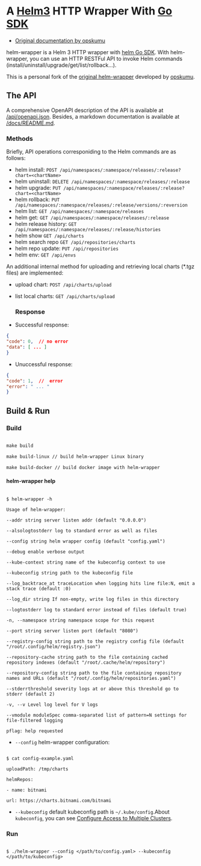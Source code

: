 
# A [Helm3](https://github.com/helm/helm) HTTP Wrapper With [Go SDK](https://helm.sh/docs/topics/advanced/#go-sdk)


+ [Original documentation by opskumu](README.old.md)

helm-wrapper is a Helm 3 HTTP wrapper with [helm Go SDK](https://helm.sh/docs/topics/advanced/#go-sdk).
With helm-wrapper, you can use an HTTP RESTFul API to invoke Helm commands (install/uninstall/upgrade/get/list/rollback...).

This is a personal fork of the [original helm-wrapper](https://github.com/opskumu/helm-wrapper) developed by [opskumu](https://github.com/opskumu).

## The API

A comprehensive OpenAPI description of the API is available at  [/api/openapi.json]([/api/openapi.json).
Besides, a markdown documentation is available at [/docs/README.md](/docs/README.md).

### Methods
Briefly, API operations corresponiding to the Helm commands are as follows:

+ helm install: `POST /api/namespaces/:namespace/releases/:release?chart=<chartName>`
+ helm uninstall: `DELETE /api/namespaces/:namespace/releases/:release`
+ helm upgrade: `PUT /api/namespaces/:namespace/releases/:release?chart=<chartName>`
+ helm rollback: `PUT /api/namespaces/:namespace/releases/:release/versions/:reversion`
+ helm list: `GET /api/namespaces/:namespace/releases`
+ helm get: `GET /api/namespaces/:namespace/releases/:release`
+ helm release history: `GET /api/namespaces/:namespace/releases/:release/histories`
+ helm show `GET /api/charts`
+ helm search repo `GET /api/repositories/charts`
+ helm repo update: `PUT /api/repositories`
+ helm env: `GET /api/envs` 

An additional internal method for uploading and retrieving local charts (*.tgz files) are implemented:
+ upload chart:  `POST /api/charts/upload`
+ list local charts: `GET /api/charts/upload`


  ### Response

+ Successful response: 
``` json
{
"code": 0,  // no error
"data": [ ... ]
}
```

+ Unuccessful response: 
``` json
{
"code": 1,  //  error
"error": " ... "
}
```
    

## Build & Run

  
### Build

``` Makefile

make build

make build-linux // build helm-wrapper Linux binary

make build-docker // build docker image with helm-wrapper
```

#### helm-wrapper help

``` 

$ helm-wrapper -h

Usage of helm-wrapper:

--addr string server listen addr (default "0.0.0.0")

--alsologtostderr log to standard error as well as files

--config string helm wrapper config (default "config.yaml")

--debug enable verbose output

--kube-context string name of the kubeconfig context to use

--kubeconfig string path to the kubeconfig file

--log_backtrace_at traceLocation when logging hits line file:N, emit a stack trace (default :0)

--log_dir string If non-empty, write log files in this directory

--logtostderr log to standard error instead of files (default true)

-n, --namespace string namespace scope for this request

--port string server listen port (default "8080")

--registry-config string path to the registry config file (default "/root/.config/helm/registry.json")

--repository-cache string path to the file containing cached repository indexes (default "/root/.cache/helm/repository")

--repository-config string path to the file containing repository names and URLs (default "/root/.config/helm/repositories.yaml")

--stderrthreshold severity logs at or above this threshold go to stderr (default 2)

-v, --v Level log level for V logs

--vmodule moduleSpec comma-separated list of pattern=N settings for file-filtered logging

pflag: help requested

```

  

+  `--config` helm-wrapper configuration:

  

```

$ cat config-example.yaml

uploadPath: /tmp/charts

helmRepos:

- name: bitnami

url: https://charts.bitnami.com/bitnami

```

  

+  `--kubeconfig` default kubeconfig path is `~/.kube/config`.About `kubeconfig`, you can see [Configure Access to Multiple Clusters](https://kubernetes.io/docs/tasks/access-application-cluster/configure-access-multiple-clusters/).

  

### Run

  

```

$ ./helm-wrapper --config </path/to/config.yaml> --kubeconfig </path/to/kubeconfig>

```